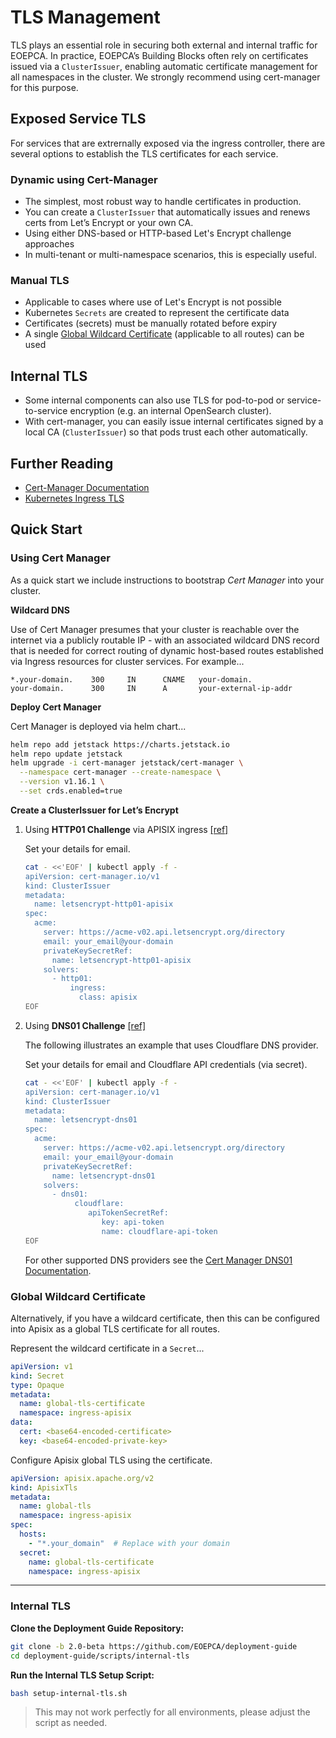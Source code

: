 
# TLS Management

TLS plays an essential role in securing both external and internal traffic for EOEPCA. In practice, EOEPCA’s Building Blocks often rely on certificates issued via a `ClusterIssuer`, enabling automatic certificate management for all namespaces in the cluster. We strongly recommend using cert-manager for this purpose.

## Exposed Service TLS

For services that are extrernally exposed via the ingress controller, there are several options to establish the TLS certificates for each service.

### Dynamic using Cert-Manager

   - The simplest, most robust way to handle certificates in production.
   - You can create a `ClusterIssuer` that automatically issues and renews certs from Let’s Encrypt or your own CA.
   - Using either DNS-based or HTTP-based Let's Encrypt challenge approaches
   - In multi-tenant or multi-namespace scenarios, this is especially useful.

### Manual TLS

   - Applicable to cases where use of Let's Encrypt is not possible
   - Kubernetes `Secrets` are created to represent the certificate data
   - Certificates (secrets) must be manually rotated before expiry
   - A single [Global Wildcard Certificate](#global-wildcard-certificate) (applicable to all routes) can be used

## Internal TLS

- Some internal components can also use TLS for pod-to-pod or service-to-service encryption (e.g. an internal OpenSearch cluster). 
- With cert-manager, you can easily issue internal certificates signed by a local CA (`ClusterIssuer`) so that pods trust each other automatically.

## Further Reading

- [Cert-Manager Documentation](https://cert-manager.io/docs/)
- [Kubernetes Ingress TLS](https://kubernetes.io/docs/concepts/services-networking/ingress/#tls)

## Quick Start

### Using Cert Manager

As a quick start we include instructions to bootstrap _Cert Manager_ into your cluster.

**Wildcard DNS**

Use of Cert Manager presumes that your cluster is reachable over the internet via a publicly routable IP - with an associated wildcard DNS record that is needed for correct routing of dynamic host-based routes established via Ingress resources for cluster services. For example...

```
*.your-domain.    300     IN      CNAME   your-domain.
your-domain.      300     IN      A       your-external-ip-addr
```

**Deploy Cert Manager**

Cert Manager is deployed via helm chart...

```bash
helm repo add jetstack https://charts.jetstack.io
helm repo update jetstack
helm upgrade -i cert-manager jetstack/cert-manager \
  --namespace cert-manager --create-namespace \
  --version v1.16.1 \
  --set crds.enabled=true
```

**Create a ClusterIssuer for Let’s Encrypt**

1. Using **HTTP01 Challenge** via APISIX ingress [[ref]](https://letsencrypt.org/docs/challenge-types/#http-01-challenge)

    Set your details for email.

    ```bash
    cat - <<'EOF' | kubectl apply -f -
    apiVersion: cert-manager.io/v1
    kind: ClusterIssuer
    metadata:
      name: letsencrypt-http01-apisix
    spec:
      acme:
        server: https://acme-v02.api.letsencrypt.org/directory
        email: your_email@your-domain
        privateKeySecretRef:
          name: letsencrypt-http01-apisix
        solvers:
          - http01:
              ingress:
                class: apisix
    EOF
    ```

2. Using **DNS01 Challenge** [[ref]](https://letsencrypt.org/docs/challenge-types/#dns-01-challenge)

    The following illustrates an example that uses Cloudflare DNS provider.

    Set your details for email and Cloudflare API credentials (via secret).

    ```bash
    cat - <<'EOF' | kubectl apply -f -
    apiVersion: cert-manager.io/v1
    kind: ClusterIssuer
    metadata:
      name: letsencrypt-dns01
    spec:
      acme:
        server: https://acme-v02.api.letsencrypt.org/directory
        email: your_email@your-domain
        privateKeySecretRef:
          name: letsencrypt-dns01
        solvers:
          - dns01:
               cloudflare:
                  apiTokenSecretRef:
                     key: api-token
                     name: cloudflare-api-token
    EOF
    ```

    For other supported DNS providers see the [Cert Manager DNS01 Documentation](https://cert-manager.io/docs/configuration/acme/dns01/).

### Global Wildcard Certificate

Alternatively, if you have a wildcard certificate, then this can be configured into Apisix as a global TLS certificate for all routes.

Represent the wildcard certificate in a `Secret`...

```yaml
apiVersion: v1
kind: Secret
type: Opaque
metadata:
  name: global-tls-certificate
  namespace: ingress-apisix
data:
  cert: <base64-encoded-certificate>
  key: <base64-encoded-private-key>
```

Configure Apisix global TLS using the certificate.

```yaml
apiVersion: apisix.apache.org/v2
kind: ApisixTls
metadata:
  name: global-tls
  namespace: ingress-apisix
spec:
  hosts:
    - "*.your_domain"  # Replace with your domain
  secret:
    name: global-tls-certificate
    namespace: ingress-apisix
```

---

### Internal TLS

**Clone the Deployment Guide Repository:**

```bash
git clone -b 2.0-beta https://github.com/EOEPCA/deployment-guide
cd deployment-guide/scripts/internal-tls
```

**Run the Internal TLS Setup Script:**

```bash
bash setup-internal-tls.sh
```

> This may not work perfectly for all environments, please adjust the script as needed.